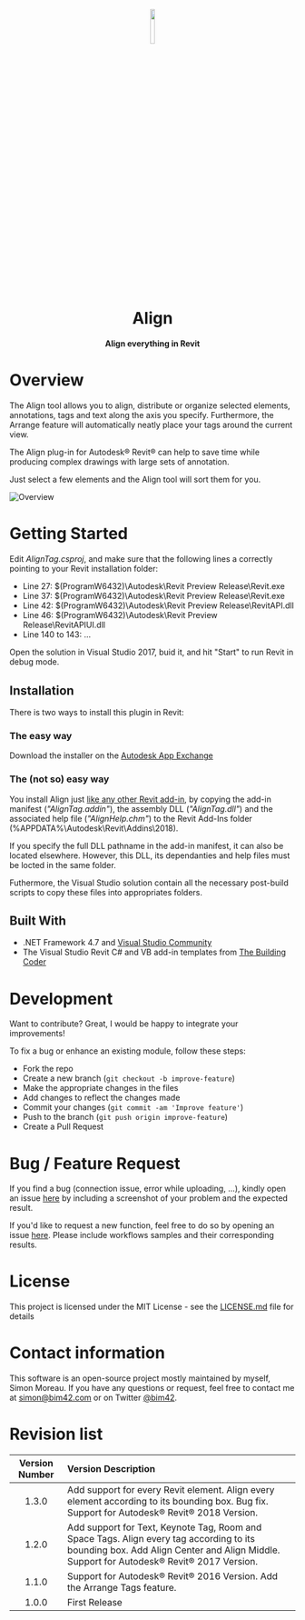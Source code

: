 <p align="center"><img width=12.5% src="https://raw.githubusercontent.com/simonmoreau/align-tag/master/AlignTag/Resources/AlignAppIcon.png"></p>
<h1 align="center">
  Align
</h1>

<h4 align="center">Align everything in Revit</h4>

# Overview

The Align tool allows you to align, distribute or organize selected elements, annotations, tags and text along the axis you specify. Furthermore, the Arrange feature will automatically neatly place your tags around the current view.

The Align plug-in for Autodesk® Revit® can help to save time while producing complex drawings with large sets of annotation.

Just select a few elements and the Align tool will sort them for you.

![Overview](https://raw.githubusercontent.com/simonmoreau/align-tag/master/AlignTag/Resources/alignTags.gif)

# Getting Started

Edit _AlignTag.csproj_, and make sure that the following lines a correctly pointing to your Revit installation folder:
* Line 27:     <StartProgram>$(ProgramW6432)\Autodesk\Revit Preview Release\Revit.exe</StartProgram>
* Line 37:     <StartProgram>$(ProgramW6432)\Autodesk\Revit Preview Release\Revit.exe</StartProgram>
* Line 42:     <HintPath>$(ProgramW6432)\Autodesk\Revit Preview Release\RevitAPI.dll</HintPath>
* Line 46:     <HintPath>$(ProgramW6432)\Autodesk\Revit Preview Release\RevitAPIUI.dll</HintPath>
* Line 140 to 143: <PostBuildEvent>...</PostBuildEvent>

Open the solution in Visual Studio 2017, buid it, and hit "Start" to run Revit in debug mode.

## Installation

There is two ways to install this plugin in Revit:

### The easy way

Download the installer on the [Autodesk App Exchange](https://apps.autodesk.com/RVT/en/Detail/Index?id=2903508825431715905&appLang=en&os=Win32_64)

### The (not so) easy way

You install Align just [like any other Revit add-in](http://help.autodesk.com/view/RVT/2018/ENU/?guid=GUID-4FFDB03E-6936-417C-9772-8FC258A261F7), by copying the add-in manifest (_"AlignTag.addin"_), the assembly DLL (_"AlignTag.dll"_) and the associated help file (_"AlignHelp.chm"_) to the Revit Add-Ins folder (%APPDATA%\Autodesk\Revit\Addins\2018).

If you specify the full DLL pathname in the add-in manifest, it can also be located elsewhere. However, this DLL, its dependanties and help files must be locted in the same folder.

Futhermore, the Visual Studio solution contain all the necessary post-build scripts to copy these files into appropriates folders.

## Built With

* .NET Framework 4.7 and [Visual Studio Community](https://www.visualstudio.com/vs/community/)
* The Visual Studio Revit C# and VB add-in templates from [The Building Coder](http://thebuildingcoder.typepad.com/blog/2017/04/revit-2018-visual-studio-c-and-vb-net-add-in-wizards.html)

# Development

Want to contribute? Great, I would be happy to integrate your improvements!

To fix a bug or enhance an existing module, follow these steps:

* Fork the repo
* Create a new branch (`git checkout -b improve-feature`)
* Make the appropriate changes in the files
* Add changes to reflect the changes made
* Commit your changes (`git commit -am 'Improve feature'`)
* Push to the branch (`git push origin improve-feature`)
* Create a Pull Request

# Bug / Feature Request

If you find a bug (connection issue, error while uploading, ...), kindly open an issue [here](https://github.com/simonmoreau/align-tag/issues/new) by including a screenshot of your problem and the expected result.

If you'd like to request a new function, feel free to do so by opening an issue [here](https://github.com/simonmoreau/align-tag/issues/new). Please include workflows samples and their corresponding results.

# License

This project is licensed under the MIT License - see the [LICENSE.md](LICENSE.md) file for details

# Contact information

This software is an open-source project mostly maintained by myself, Simon Moreau. If you have any questions or request, feel free to contact me at [simon@bim42.com](mailto:simon@bim42.com) or on Twitter [@bim42](https://twitter.com/bim42?lang=en).

# Revision list

| **Version Number** | **Version Description** |
| :-------------: |:-------------|
1.3.0|Add support for every Revit element. Align every element according to its bounding box. Bug fix. Support for Autodesk® Revit® 2018 Version.
1.2.0|Add support for Text, Keynote Tag, Room and Space Tags. Align every tag according to its bounding box. Add Align Center and Align Middle. Support for Autodesk® Revit® 2017 Version.
1.1.0|Support for Autodesk® Revit® 2016 Version. Add the Arrange Tags feature.
1.0.0|First Release
